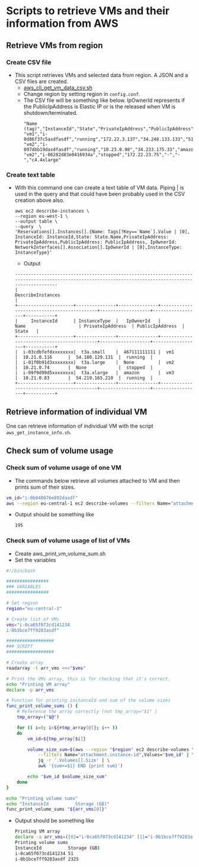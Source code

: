 # Scripts to retrieve VMs and their information from AWS

## Retrieve VMs from region
### Create CSV file
* This script retrieves VMs and selected data from region. A JSON and a CSV files are created.
    * [aws_cli_get_vm_data_csv.sh](aws_cli_get_vm_data_csv.sh)
    * Change region by setting region in `config.conf`.
    * The CSV file will be something like below. IpOwnerId represents if the PublicIpAddress is Elastic IP or is the released when VM is shutdown/terminated.
        ~~~
        "Name (tag)","InstanceId","State","PrivateIpAddress","PublicIpAddress","IpOwnerId","InstanceType"
        "vm1","i-0d86f37c5asdfasdf","running","172.22.3.137","34.248.133.133","518711111111","t2.micro"
        "vm2","i-097dbb19dasdfasdf","running","10.23.0.98","34.233.175.33","amazon","t3a.xlarge"
        "vm2","i-06282d83e0416934a","stopped","172.22.23.75","-","-","c4.4xlarge"
        ~~~

### Create text table
* With this command one can create a text table of VM data. Piping | is used in the query and that could have been probably used in the CSV creation above also.
    ~~~
    aws ec2 describe-instances \
    --region eu-west-1 \
    --output table \
    --query  \
    'Reservations[].Instances[].{Name: Tags[?Key==`Name`].Value | [0], InstanceId: InstanceId,State: State.Name,PrivateIpAddress: PrivateIpAddress,PublicIpAddress: PublicIpAddress, IpOwnerId: NetworkInterfaces[].Association[].IpOwnerId | [0],InstanceType: InstanceType}'
    ~~~
    * Output
    ~~~
    ------------------------------------------------------------------------------------------------------------------------------------------------------
    |                                                                  DescribeInstances                                                                 |
    +---------------------+---------------+---------------+-------------------------------------------+-------------------+------------------+-----------+
    |     InstanceId      | InstanceType  |   IpOwnerId   |                   Name                    | PrivateIpAddress  | PublicIpAddress  |   State   |
    +---------------------+---------------+---------------+-------------------------------------------+-------------------+------------------+-----------+
    |  i-03cdbfefdxxxxxxxx|  t3a.small    |  467111111111 |  vm1                                      |  10.21.0.116      |  54.180.129.131  |  running  |
    |  i-01f0b91d3xxxxxxxx|  t3a.large    |  None         |  vm2                                      |  10.21.0.74       |  None            |  stopped  |
    |  i-09f9d99d5xxxxxxxx|  t3a.xlarge   |  amazon       |  vm3                                      |  10.21.0.83       |  54.219.165.210  |  running  |
    +---------------------+---------------+---------------+-------------------------------------------+-------------------+------------------+-----------+
    ~~~

## Retrieve information of individual VM 
One can retrieve information of individual VM with the script `aws_get_instance_info.sh`.

## Check sum of volume usage

### Check sum of volume usage of one VM

* The commands below retrieve all volumes attached to VM and then prints sum of their sizes.

~~~sh
vm_id="i-0b048076e892dasdf"
aws --region eu-central-1 ec2 describe-volumes --filters Name="attachment.instance-id",Values="$vm_id" | jq -r '.Volumes[].Size' | awk '{sum+=$1} END {print sum}'
~~~

* Output should be something like

   ~~~sh
   195
   ~~~

### Check sum of volume usage of list of VMs

* Create aws_print_vm_volume_sum.sh
* Set the variables

~~~sh
#!/bin/bash

################
### VARIABLES
################

# Set region
region="eu-central-1"

# Create list of VMs
vms="i-0ca65f073cd141234
i-0b1bce7ff9283asdf"

##################
### SCRIPT
##################

# Create array
readarray -t arr_vms <<<"$vms"

# Print the VMs array, this is for checking that it's correct.
echo "Printing VM array"
declare -p arr_vms

# Function for printing instanceId and sum of the volume sizes
func_print_volume_sums () {
    # Reference the array correctly (not tmp_array="$1" )
    tmp_array=("$@")

    for (( i=0; i<${#tmp_array[@]}; i++ ))
    do
        vm_id=${tmp_array[$i]}

        volume_size_sum=$(aws --region "$region" ec2 describe-volumes \
            --filters Name="attachment.instance-id",Values="$vm_id" | \
            jq -r '.Volumes[].Size' | \
            awk '{sum+=$1} END {print sum}')

        echo "$vm_id $volume_size_sum"
    done
}

echo "Printing volume sums"
echo "InstanceId          Storage (GB)"
func_print_volume_sums "${arr_vms[@]}"
~~~

* Output should be something like

   ~~~sh
   Printing VM array
   declare -a arr_vms=([0]="i-0ca65f073cd141234" [1]="i-0b1bce7ff9283asdf")
   Printing volume sums
   InstanceId          Storage (GB)
   i-0ca65f073cd141234 51
   i-0b1bce7ff9283asdf 2325
   ~~~
